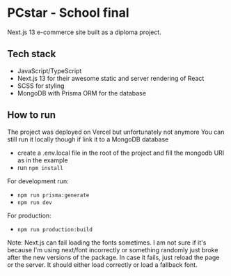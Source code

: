 # PCstar - School final

Next.js 13 e-commerce site built as a diploma project.  

## Tech stack
- JavaScript/TypeScript
- Next.js 13 for their awesome static and server rendering of React
- SCSS for styling
- MongoDB with Prisma ORM for the database

## How to run
The project was deployed on Vercel but unfortunately not anymore 
You can still run it locally though if link it to a MongoDB database 

- create a .env.local file in the root of the project and fill the mongodb URI as in the example
- run `npm install`

For development run:  
- `npm run prisma:generate`  
- `npm run dev`

For production:  
- `npm run production:build`

Note: Next.js can fail loading the fonts sometimes. I am not sure if it's because I'm using next/font incorrectly or something randomly just broke after the new versions of the package. In case it fails, just reload the page or the server. It should either load correctly or load a fallback font.
